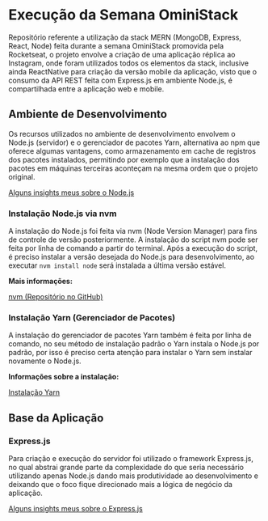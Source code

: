 # Execução da Semana OminiStack

Repositório referente a utilização da stack MERN (MongoDB, Express, React, Node) feita durante a semana OminiStack promovida pela Rocketseat, o projeto envolve a criação de uma aplicação réplica ao Instagram, onde foram utilizados todos os elementos da stack, inclusive ainda ReactNative para criação da versão mobile da aplicação, visto que o consumo da API REST feita com Express.js em ambiente Node.js, é compartilhada entre a aplicação web e mobile.

## Ambiente de Desenvolvimento

Os recursos utilizados no ambiente de desenvolvimento envolvem o Node.js (servidor) e o gerenciador de pacotes Yarn, alternativa ao npm que oferece algumas vantagens, como armazenamento em cache de registros dos pacotes instalados, permitindo por exemplo que a instalação dos pacotes em máquinas terceiras aconteçam na mesma ordem que o projeto original.

[Alguns insights meus sobre o Node.js](https://jsdaniell.gitbook.io/source-code/nodejs)

### Instalação Node.js via nvm

A instalação do Node.js foi feita via nvm (Node Version Manager) para fins de controle de versão posteriormente. A instalação do script nvm pode ser feita por linha de comando a partir do terminal. Após a execução do script, é preciso instalar a versão desejada do Node.js para desenvolvimento, ao executar `nvm install node` será instalada a última versão estável.

**Mais informações:**

[nvm (Repositório no GitHub)](https://github.com/nvm-sh/nvm)

### Instalação Yarn (Gerenciador de Pacotes)

A instalação do gerenciador de pacotes Yarn também é feita por linha de comando, no seu método de instalação padrão o Yarn instala o Node.js por padrão, por isso é preciso certa atenção para instalar o Yarn sem instalar novamente o Node.js.

**Informações sobre a instalação:**

[Instalação Yarn](https://yarnpkg.com/en/docs/install)

## Base da Aplicação

### Express.js

Para criação e execução do servidor foi utilizado o framework Express.js, no qual abstrai grande parte da complexidade do que seria necessário utilizando apenas Node.js dando mais produtividade ao desenvolvimento e deixando que o foco fique direcionado mais a lógica de negócio da aplicação.

[Alguns insights meus sobre o Express.js](https://jsdaniell.gitbook.io/source-code/nodejs/expressjs)
